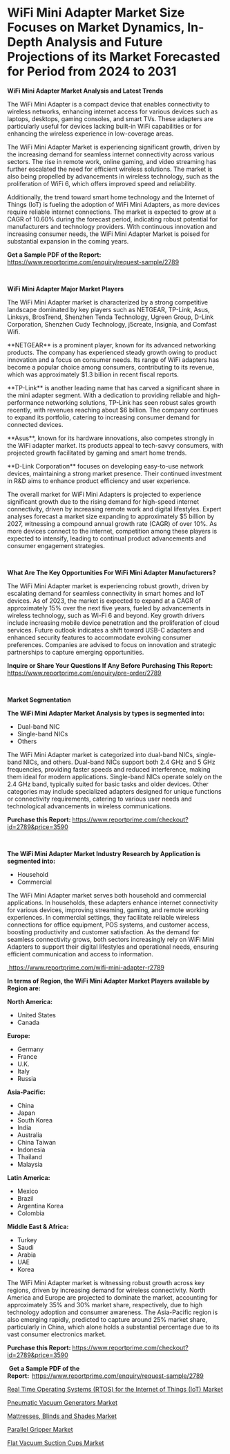 <p><h1>WiFi Mini Adapter Market Size Focuses on Market Dynamics, In-Depth Analysis and Future Projections of its Market Forecasted for Period from 2024 to 2031</h1></p><p><strong>WiFi Mini Adapter Market Analysis and Latest Trends</strong></p>
<p><p>The WiFi Mini Adapter is a compact device that enables connectivity to wireless networks, enhancing internet access for various devices such as laptops, desktops, gaming consoles, and smart TVs. These adapters are particularly useful for devices lacking built-in WiFi capabilities or for enhancing the wireless experience in low-coverage areas.</p><p>The WiFi Mini Adapter Market is experiencing significant growth, driven by the increasing demand for seamless internet connectivity across various sectors. The rise in remote work, online gaming, and video streaming has further escalated the need for efficient wireless solutions. The market is also being propelled by advancements in wireless technology, such as the proliferation of WiFi 6, which offers improved speed and reliability.</p><p>Additionally, the trend toward smart home technology and the Internet of Things (IoT) is fueling the adoption of WiFi Mini Adapters, as more devices require reliable internet connections. The market is expected to grow at a CAGR of 10.60% during the forecast period, indicating robust potential for manufacturers and technology providers. With continuous innovation and increasing consumer needs, the WiFi Mini Adapter Market is poised for substantial expansion in the coming years.</p></p>
<p><strong>Get a Sample PDF of the Report:&nbsp;</strong> <a href="https://www.reportprime.com/enquiry/request-sample/2789">https://www.reportprime.com/enquiry/request-sample/2789</a></p>
<p>&nbsp;</p>
<p><strong>WiFi Mini Adapter Major Market Players</strong></p>
<p><p>The WiFi Mini Adapter market is characterized by a strong competitive landscape dominated by key players such as NETGEAR, TP-Link, Asus, Linksys, BrosTrend, Shenzhen Tenda Technology, Ugreen Group, D-Link Corporation, Shenzhen Cudy Technology, j5create, Insignia, and Comfast Wifi.</p><p>**NETGEAR** is a prominent player, known for its advanced networking products. The company has experienced steady growth owing to product innovation and a focus on consumer needs. Its range of WiFi adapters has become a popular choice among consumers, contributing to its revenue, which was approximately $1.3 billion in recent fiscal reports.</p><p>**TP-Link** is another leading name that has carved a significant share in the mini adapter segment. With a dedication to providing reliable and high-performance networking solutions, TP-Link has seen robust sales growth recently, with revenues reaching about $6 billion. The company continues to expand its portfolio, catering to increasing consumer demand for connected devices.</p><p>**Asus**, known for its hardware innovations, also competes strongly in the WiFi adapter market. Its products appeal to tech-savvy consumers, with projected growth facilitated by gaming and smart home trends.</p><p>**D-Link Corporation** focuses on developing easy-to-use network devices, maintaining a strong market presence. Their continued investment in R&D aims to enhance product efficiency and user experience.</p><p>The overall market for WiFi Mini Adapters is projected to experience significant growth due to the rising demand for high-speed internet connectivity, driven by increasing remote work and digital lifestyles. Expert analyses forecast a market size expanding to approximately $5 billion by 2027, witnessing a compound annual growth rate (CAGR) of over 10%. As more devices connect to the internet, competition among these players is expected to intensify, leading to continual product advancements and consumer engagement strategies.</p></p>
<p>&nbsp;</p>
<p><strong>What Are The Key Opportunities For WiFi Mini Adapter Manufacturers?</strong></p>
<p><p>The WiFi Mini Adapter market is experiencing robust growth, driven by escalating demand for seamless connectivity in smart homes and IoT devices. As of 2023, the market is expected to expand at a CAGR of approximately 15% over the next five years, fueled by advancements in wireless technology, such as Wi-Fi 6 and beyond. Key growth drivers include increasing mobile device penetration and the proliferation of cloud services. Future outlook indicates a shift toward USB-C adapters and enhanced security features to accommodate evolving consumer preferences. Companies are advised to focus on innovation and strategic partnerships to capture emerging opportunities.</p></p>
<p><strong>Inquire or Share Your Questions If Any Before Purchasing This Report:</strong> <a href="https://www.reportprime.com/enquiry/pre-order/2789">https://www.reportprime.com/enquiry/pre-order/2789</a></p>
<p>&nbsp;</p>
<p><strong>Market Segmentation</strong></p>
<p><strong>The WiFi Mini Adapter Market Analysis by types is segmented into:</strong></p>
<p><ul><li>Dual-band NIC</li><li>Single-band NICs</li><li>Others</li></ul></p>
<p><p>The WiFi Mini Adapter market is categorized into dual-band NICs, single-band NICs, and others. Dual-band NICs support both 2.4 GHz and 5 GHz frequencies, providing faster speeds and reduced interference, making them ideal for modern applications. Single-band NICs operate solely on the 2.4 GHz band, typically suited for basic tasks and older devices. Other categories may include specialized adapters designed for unique functions or connectivity requirements, catering to various user needs and technological advancements in wireless communications.</p></p>
<p><strong>Purchase this Report:&nbsp;</strong><a href="https://www.reportprime.com/checkout?id=2789&price=3590">https://www.reportprime.com/checkout?id=2789&price=3590</a></p>
<p>&nbsp;</p>
<p><strong>The WiFi Mini Adapter Market Industry Research by Application is segmented into:</strong></p>
<p><ul><li>Household</li><li>Commercial</li></ul></p>
<p><p>The WiFi Mini Adapter market serves both household and commercial applications. In households, these adapters enhance internet connectivity for various devices, improving streaming, gaming, and remote working experiences. In commercial settings, they facilitate reliable wireless connections for office equipment, POS systems, and customer access, boosting productivity and customer satisfaction. As the demand for seamless connectivity grows, both sectors increasingly rely on WiFi Mini Adapters to support their digital lifestyles and operational needs, ensuring efficient communication and access to information.</p></p>
<p><a href="https://www.reportprime.com/wifi-mini-adapter-r2789">&nbsp;https://www.reportprime.com/wifi-mini-adapter-r2789</a></p>
<p><strong>In terms of Region, the WiFi Mini Adapter Market Players available by Region are:</strong></p>
<p>
    <p> <strong> North America: </strong>
        <ul>
            <li>United States</li>
            <li>Canada</li>
        </ul>
        </p> 
    <p> <strong> Europe: </strong>
        <ul>
            <li>Germany</li>
            <li>France</li>
            <li>U.K.</li>
            <li>Italy</li>
            <li>Russia</li>
        </ul>
        </p> 
    <p> <strong> Asia-Pacific: </strong>
        <ul>
            <li>China</li>
            <li>Japan</li>
            <li>South Korea</li>
            <li>India</li>
            <li>Australia</li>
            <li>China Taiwan</li>
            <li>Indonesia</li>
            <li>Thailand</li>
            <li>Malaysia</li>
        </ul>
        </p> 
    <p> <strong> Latin America: </strong>
        <ul>
            <li>Mexico</li>
            <li>Brazil</li>
            <li>Argentina Korea</li>
            <li>Colombia</li>
        </ul>
        </p> 
    <p> <strong> Middle East & Africa: </strong>
        <ul>
            <li>Turkey</li>
            <li>Saudi</li>
            <li>Arabia</li>
            <li>UAE</li>
            <li>Korea</li>
        </ul>
    </p>
    </p>
<p><p>The WiFi Mini Adapter market is witnessing robust growth across key regions, driven by increasing demand for wireless connectivity. North America and Europe are projected to dominate the market, accounting for approximately 35% and 30% market share, respectively, due to high technology adoption and consumer awareness. The Asia-Pacific region is also emerging rapidly, predicted to capture around 25% market share, particularly in China, which alone holds a substantial percentage due to its vast consumer electronics market.</p></p>
<p><strong>Purchase this Report: </strong><a href="https://www.reportprime.com/checkout?id=2789&price=3590">https://www.reportprime.com/checkout?id=2789&price=3590</a></p>
<p>&nbsp;<strong>Get a Sample PDF of the Report:&nbsp;&nbsp;</strong><a href="https://www.reportprime.com/enquiry/request-sample/2789">https://www.reportprime.com/enquiry/request-sample/2789</a></p>
<p><strong></strong></p>
<p><p><a href="https://issuu.com/reportprime-2/docs/real-time-operating-systems-rtos-fo_2d0fcbddab060b">Real Time Operating Systems (RTOS) for the Internet of Things (IoT) Market</a></p><p><a href="https://www.linkedin.com/pulse/global-pneumatic-vacuum-generators-market-sector-types-applications-wjdzc?trackingId=lrgctXCsRjq8YAvFHBQbJg%3D%3D">Pneumatic Vacuum Generators Market</a></p><p><a href="https://issuu.com/reportprime-2/docs/mattresses-blinds-and-shades-market_0289c3730a6c4f">Mattresses, Blinds and Shades Market</a></p><p><a href="https://www.linkedin.com/pulse/parallel-gripper-market-size-growing-cagr-73-report-covers-q2g4c?trackingId=ug2MKouJRo6t01ICXsA3MA%3D%3D">Parallel Gripper Market</a></p><p><a href="https://www.linkedin.com/pulse/navigating-flat-vacuum-suction-cups-market-expert-analysis-mff7c?trackingId=i3zgraNYQuWSKMj8AUMcIw%3D%3D">Flat Vacuum Suction Cups Market</a></p></p>